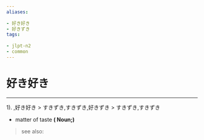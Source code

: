 ```yaml
---
aliases:
    
- 好き好き
- 好きずき
tags:
    
- jlpt-n2
- common
---
```


# 好き好き
---
1).
,好き好き > すきずき,すきずき,好きずき > すきずき,すきずき

- matter of taste
**( Noun;)**
> see also: 
            